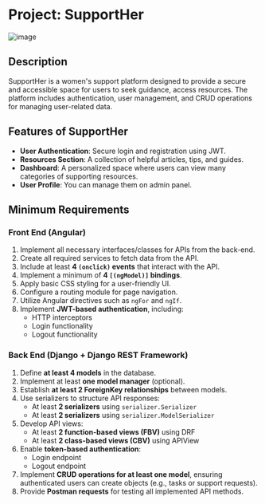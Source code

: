 # Project: SupportHer  
![image](https://github.com/user-attachments/assets/97048f4f-5f69-4372-a5ad-d7b325436463)


## Description  
SupportHer is a women's support platform designed to provide a secure and accessible space for users to seek guidance, access resources. The platform includes authentication, user management, and CRUD operations for managing user-related data.  

## Features of SupportHer  
- **User Authentication**: Secure login and registration using JWT.  
- **Resources Section**: A collection of helpful articles, tips, and guides.  
- **Dashboard**: A personalized space where users can view many categories of supporting resources.  
- **User Profile**: You can manage them on admin panel.  

## Minimum Requirements  

### **Front End** (Angular)  
1. Implement all necessary interfaces/classes for APIs from the back-end.  
2. Create all required services to fetch data from the API.  
3. Include at least **4 `(onclick)` events** that interact with the API.  
4. Implement a minimum of **4 `[(ngModel)]` bindings**.  
5. Apply basic CSS styling for a user-friendly UI.  
6. Configure a routing module for page navigation.  
7. Utilize Angular directives such as `ngFor` and `ngIf`.  
8. Implement **JWT-based authentication**, including:  
   - HTTP interceptors  
   - Login functionality  
   - Logout functionality  



### **Back End** (Django + Django REST Framework)  
1. Define **at least 4 models** in the database.  
2. Implement at least **one model manager** (optional).  
3. Establish **at least 2 ForeignKey relationships** between models.  
4. Use serializers to structure API responses:  
   - At least **2 serializers** using `serializer.Serializer`  
   - At least **2 serializers** using `serializer.ModelSerializer`  
5. Develop API views:  
   - At least **2 function-based views (FBV)** using DRF  
   - At least **2 class-based views (CBV)** using APIView  
6. Enable **token-based authentication**:  
   - Login endpoint  
   - Logout endpoint  
7. Implement **CRUD operations for at least one model**, ensuring authenticated users can create objects (e.g., tasks or support requests).  
8. Provide **Postman requests** for testing all implemented API methods.  

